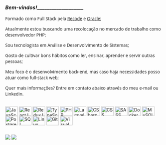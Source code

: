 ### _________________Bem-vindos!____________________________________
<div style="font-family: 'Open Sans', sans-serif; display: inline_block;">
 <p>Formado como Full Stack pela <a href="https://www.recodepro.org.br/" target="_blank">Recode</a> e <a href="https://www.oracle.com/br/education/oracle-next-education/" target="_blank">Oracle</a>;</p>
 <p>Atualmente estou buscando uma recolocação no mercado de trabalho como desenvolvedor PHP;</p>
<p>Sou tecnologista em Análise e Desenvolvimento de Sistemas;</p>
<p>Gosto de cultivar bons hábitos como ler, ensinar, aprender e servir outras pessoas;</p>
<p>Meu foco é o desenvolvimento back-end, mas caso haja necessidades posso atuar como full-stack web;</p>
<p>Quer mais informações? Entre em contato abaixo através do meu e-mail ou Linkedin.</p>
</div>
<div style="display: inline_block"><br>
  <img align="center" alt="JavaScript" height="30" width="40" src="https://img.icons8.com/ios/50/undefined/javascript--v1.png" />
  <img align="center" alt="ReactJS" height="30" width="40" src="https://img.icons8.com/ios/50/undefined/react-native--v1.png" />
  <img align="center" alt="ReduxJS" height="30" width="40" src="https://img.icons8.com/ios/50/undefined/redux.png" />
  <img align="center" alt="TypeScript" height="30" width="40" src="https://img.icons8.com/ios/50/undefined/typescript.png" />
  <img align="center" alt="PHP" height="30" width="40" src="https://img.icons8.com/ios/50/undefined/php-server.png" />
  <img align="center" alt="Laravel" height="30" width="40" src="https://img.icons8.com/ios/50/undefined/laravel.png" />
  <img align="center" alt="CSharp" height="30" width="40" src="https://img.icons8.com/ios/50/undefined/c-sharp-logo.png" />
  <img align="center" alt="CSS" height="30" width="40" src="https://img.icons8.com/ios/50/undefined/css3.png" />
  <img align="center" alt="SASS" height="30" width="40" src="https://img.icons8.com/ios/50/undefined/sass.png" />
  <img align="center" alt="Docker" height="30" width="40" src="https://img.icons8.com/ios/50/undefined/docker.png" />
  <img align="center" alt="MySQL" height="30" width="40" src="https://img.icons8.com/ios/50/undefined/mysql-logo.png" />
  <img align="center" alt="PostgreSQL" height="30" width="40" src="https://img.icons8.com/ios/50/undefined/postgreesql.png" />
  <img align="center" alt="SQL" height="30" width="40" src="https://img.icons8.com/ios/50/undefined/sql.png" />
  <img align="center" alt="Linux" height="30" width="40" src="https://img.icons8.com/ios/50/undefined/linux.png" />
  <img align="center" alt="Git" height="30" width="40" src="https://img.icons8.com/ios/50/undefined/git.png" />
  <img align="center" alt="Visual Studio Code" height="30" width="40" src="https://img.icons8.com/ios/50/undefined/visual-studio.png" />
</div>

##
  
<div>
  <a href="mailto:diegocostaxp@gmail.com" target="_blank"><img src="https://img.shields.io/badge/Gmail-D14836?style=for-the-badge&logo=gmail&logoColor=white" target="_blank"></a>
  <a href="https://www.linkedin.com/in/diegodealmeidacosta/" target="_blank"><img src="https://img.shields.io/badge/LinkedIn-0077B5?style=for-the-badge&logo=linkedin&logoColor=white" target="_blank"></a>
</div>
